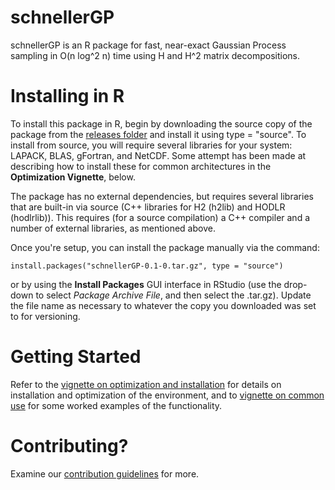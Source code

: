 # schnellerGP

schnellerGP is an R package for fast, near-exact Gaussian Process sampling
in O(n log^2 n) time using H and H^2 matrix decompositions. 

# Installing in R

To install this package in R, begin by downloading the source copy of the package from the [releases folder](https://github.com/wesleyburr/schnellerGP/releases) and 
install it using type = "source". To install from source, you will require several
libraries for your system: LAPACK, BLAS, gFortran, and NetCDF. Some attempt
has been made at describing how to install these for common architectures
in the **Optimization Vignette**, below. 

The package has no external dependencies, but requires several libraries
that are built-in via source (C++ libraries for H2 (h2lib) and HODLR (hodlrlib)).
This requires (for a source compilation) a C++ compiler and a number of external
libraries, as mentioned above. 

Once you're setup, you can install the package manually via the command:

    install.packages("schnellerGP-0.1-0.tar.gz", type = "source")
    
or by using the **Install Packages** GUI interface in RStudio (use the drop-down
to select *Package Archive File*, and then select the .tar.gz). Update the file 
name as necessary to whatever the copy you downloaded was set to for versioning.

# Getting Started

Refer to the [vignette on optimization and installation](link.html)
for details on installation and optimization of the environment, and to
[vignette on common use](link2.html) for some worked examples of the functionality.

# Contributing?

Examine our [contribution guidelines](Contributing.md) for more.
